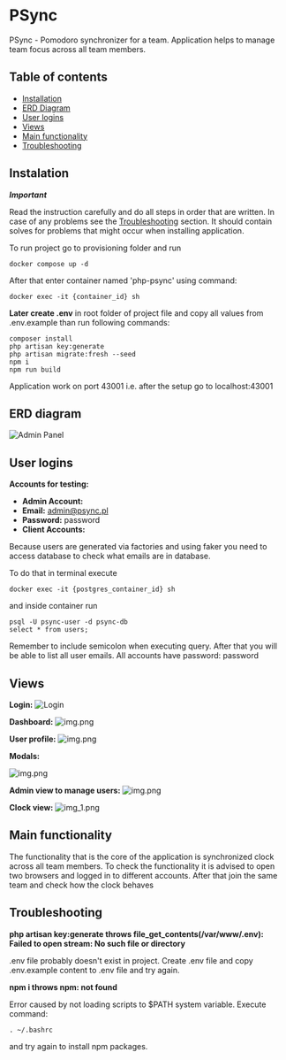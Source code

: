 # PSync

PSync - Pomodoro synchronizer for a team. Application helps to manage team focus across all team members.

## Table of contents
* [Installation](#instalation)
* [ERD Diagram](#erd-diagram)
* [User logins](#user-logins)
* [Views](#views)
* [Main functionality](#main-functionality)
* [Troubleshooting](#Troubleshooting)


## Instalation
***Important***

Read the instruction carefully and do all steps in order that are written. In case of any problems see the [Troubleshooting](#Troubleshooting) section. It should contain solves for problems that might occur when installing application.

To run project go to provisioning folder and run 
```
docker compose up -d
```

After that enter container named 'php-psync' using command:
```
docker exec -it {container_id} sh 
```
**Later create .env** in root folder of project file and copy all values from .env.example than run following commands:
```
composer install
php artisan key:generate
php artisan migrate:fresh --seed
npm i
npm run build
```

Application work on port 43001 i.e. after the setup go to localhost:43001
## ERD diagram
![Admin Panel](readme_images/ERD.png)

## User logins
**Accounts for testing:**
- **Admin Account:**
- **Email:** admin@psync.pl
- **Password:** password
- **Client Accounts:**

Because users are generated via factories and using faker you need to access database to check what emails are in database.

To do that in terminal execute 
```
docker exec -it {postgres_container_id} sh
```
and inside container run 
```
psql -U psync-user -d psync-db
select * from users;
```
Remember to include semicolon when executing query. After that you will be able to list all user emails. All accounts have password: password
## Views
**Login:**
![Login](readme_images/login.png)

**Dashboard:**
![img.png](readme_images/Dashboard.png)

**User profile:**
![img.png](readme_images/user_profile.png)

**Modals:**

![img.png](readme_images/modal.png)

**Admin view to manage users:**
![img.png](readme_images/img.png)

**Clock view:**
![img_1.png](readme_images/img_1.png)

## Main functionality
The functionality that is the core of the application is synchronized clock across all team members. To check the functionality it is advised to open two
browsers and logged in to different accounts. After that join the same team and check how the clock behaves

## Troubleshooting
**php artisan key:generate throws file_get_contents(/var/www/.env): Failed to open stream: No such file or directory**

.env file probably doesn't exist in project. Create .env file and copy .env.example content to .env file and try again.

**npm i throws npm: not found**

Error caused by not loading scripts to $PATH system variable. Execute command:
```
. ~/.bashrc
```
and try again to install npm packages.
